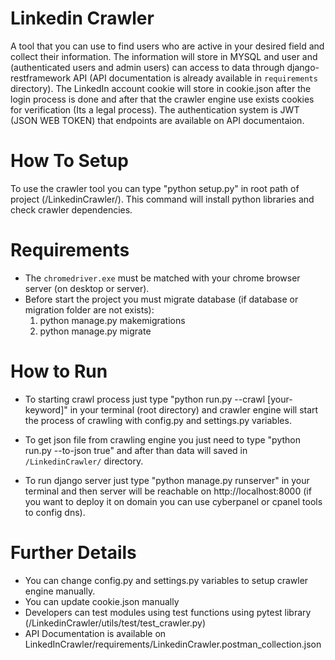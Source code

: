 
# Linkedin Crawler
A tool that you can use to find users who are active in your desired field and collect their information.
The information will store in MYSQL and user and (authenticated users and admin users) can access to data through django-restframework API (API documentation is already available in `requirements` directory).
The LinkedIn account cookie will store in cookie.json after the login process is done and after that the crawler engine use exists cookies for verification (Its a legal process).
The authentication system is JWT (JSON WEB TOKEN) that endpoints are available on API documentaion.


# How To Setup
To use the crawler tool you can type "python setup.py" in root path of project (/LinkedinCrawler/).
This command will install python libraries and check crawler dependencies.


# Requirements
- The `chromedriver.exe` must be matched with your chrome browser server (on desktop or server).
- Before start the project you must migrate database (if database or migration folder are not exists):
   1. python manage.py makemigrations
   2. python manage.py migrate


# How to Run
- To starting crawl process just type "python run.py --crawl [your-keyword]" in your terminal (root directory) and crawler engine will start the process of crawling with config.py and settings.py variables.

- To get json file from crawling engine you just need to type "python run.py --to-json true" and after than data will saved in 
`/LinkedinCrawler/` directory.

- To run django server just type "python manage.py runserver" in your terminal and then server will be reachable on http://localhost:8000 (if you want to deploy it on domain you can use cyberpanel or cpanel tools to config dns).


# Further Details 
- You can change config.py and settings.py variables to setup crawler engine manually.
- You can update cookie.json manually 
- Developers can test modules using test functions using pytest library (/LinkedinCrawler/utils/test/test_crawler.py)
- API Documentation is available on LinkedInCrawler/requirements/LinkedinCrawler.postman_collection.json